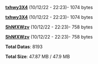 [**txhwy3X4**](/data/txhwy3X4.txt) (10/12/22 - 22:23)- 1074 bytes

[**txhwy3X4**](/data/txhwy3X4.txt) (10/12/22 - 22:23)- 1074 bytes

[**ShNfXWzv**](/data/ShNfXWzv.txt) (10/12/22 - 22:23)- 758 bytes

[**ShNfXWzv**](/data/ShNfXWzv.txt) (10/12/22 - 22:23)- 758 bytes

**Total Datas**: 8193

**Total Size**: 47.87 MB / 47.9 MB